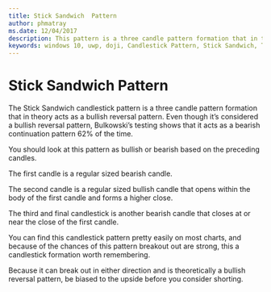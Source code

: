 ```yaml
---
title: Stick Sandwich  Pattern
author: phmatray
ms.date: 12/04/2017
description: This pattern is a three candle pattern formation that in theory acts as a bullish reversal pattern.
keywords: windows 10, uwp, doji, Candlestick Pattern, Stick Sandwich, Three Candle Pattern
---
```


# Stick Sandwich Pattern

The Stick Sandwich candlestick pattern is a three candle pattern formation that in theory acts as a bullish reversal pattern. Even though it’s considered a bullish reversal pattern, Bulkowski’s testing shows that it acts as a bearish continuation pattern 62% of the time.

You should look at this pattern as bullish or bearish based on the preceding candles.

The first candle is a regular sized bearish candle.

The second candle is a regular sized bullish candle that opens within the body of the first candle and forms a higher close.

The third and final candlestick is another bearish candle that closes at or near the close of the first candle.

You can find this candlestick pattern pretty easily on most charts, and because of the chances of this pattern breakout out are strong, this a candlestick formation worth remembering.

Because it can break out in either direction and is theoretically a bullish reversal pattern, be biased to the upside before you consider shorting.
